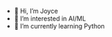 - 👋 Hi, I’m Joyce
- 👀 I’m interested in AI/ML
- 🌱 I’m currently learning Python

<!---
joyceday77/joyceday77 is a ✨ special ✨ repository because its `README.md` (this file) appears on your GitHub profile.
You can click the Preview link to take a look at your changes.
--->
